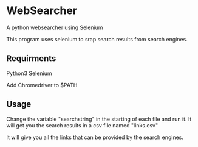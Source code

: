 # WebSearcher
A python websearcher using Selenium 

This program uses selenium to srap search results from search engines.

## Requirments

Python3
Selenium

Add Chromedriver to $PATH

## Usage

Change the variable "searchstring" in the starting of each file and run it.
It will get you the search results in a csv file named "<SeachEngine>links.csv"

It will give you all the links that can be provided by the search engines.
